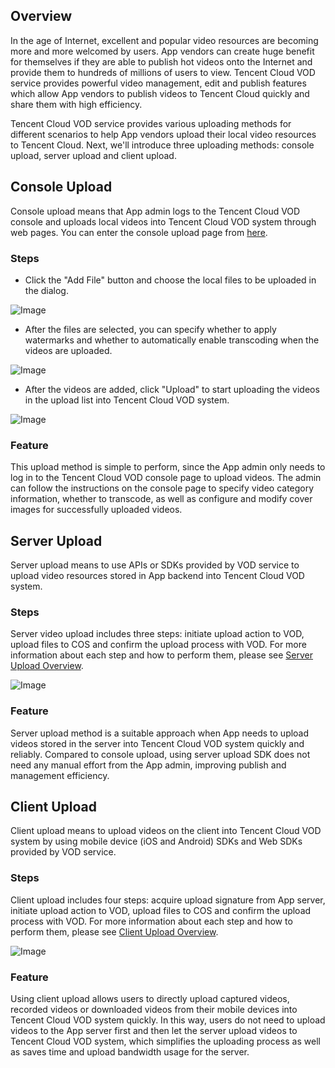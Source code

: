 ## Overview

In the age of Internet, excellent and popular video resources are becoming more and more welcomed by users. App vendors can create huge benefit for themselves if they are able to publish hot videos onto the Internet and provide them to hundreds of millions of users to view. Tencent Cloud VOD service provides powerful video management, edit and publish features which allow App vendors to publish videos to Tencent Cloud quickly and share them with high efficiency.

Tencent Cloud VOD service provides various uploading methods for different scenarios to help App vendors upload their local video resources to Tencent Cloud. Next, we'll introduce three uploading methods: console upload, server upload and client upload.

## Console Upload

Console upload means that App admin logs to the Tencent Cloud VOD console and uploads local videos into Tencent Cloud VOD system through web pages. You can enter the console upload page from [here](https://console.qcloud.com/video/webupload).

### Steps

* Click the "Add File" button and choose the local files to be uploaded in the dialog.

![Image](//mc.qcloudimg.com/static/img/67f44639beef13229348205328df0c42/image.png)

* After the files are selected, you can specify whether to apply watermarks and whether to automatically enable transcoding when the videos are uploaded.

![Image](//mc.qcloudimg.com/static/img/287a91c3df1453988c94c24b5d3401cc/image.png)

* After the videos are added, click "Upload" to start uploading the videos in the upload list into Tencent Cloud VOD system.

![Image](//mc.qcloudimg.com/static/img/b70d01343223d4b2baeb1fa0865e6321/image.png)

### Feature

This upload method is simple to perform, since the App admin only needs to log in to the Tencent Cloud VOD console page to upload videos. The admin can follow the instructions on the console page to specify video category information, whether to transcode, as well as configure and modify cover images for successfully uploaded videos.

## Server Upload

Server upload means to use APIs or SDKs provided by VOD service to upload video resources stored in App backend into Tencent Cloud VOD system.

### Steps

Server video upload includes three steps: initiate upload action to VOD, upload files to COS and confirm the upload process with VOD. For more information about each step and how to perform them, please see [Server Upload Overview](/document/product/266/9759).

![Image](//mc.qcloudimg.com/static/img/d751bf5e65346dee3a698f097ac2bfdd/image.png)

### Feature

Server upload method is a suitable approach when App needs to upload videos stored in the server into Tencent Cloud VOD system quickly and reliably. Compared to console upload, using server upload SDK does not need any manual effort from the App admin, improving publish and management efficiency.

## Client Upload

Client upload means to upload videos on the client into Tencent Cloud VOD system by using mobile device (iOS and Android) SDKs and Web SDKs provided by VOD service.

### Steps

Client upload includes four steps: acquire upload signature from App server, initiate upload action to VOD, upload files to COS and confirm the upload process with VOD. For more information about each step and how to perform them, please see [Client Upload Overview](/document/product/266/9219).

![Image](//mc.qcloudimg.com/static/img/1cb47b70ba7ab12ddf161f9576ca6849/image.png)

### Feature

Using client upload allows users to directly upload captured videos, recorded videos or downloaded videos from their mobile devices into Tencent Cloud VOD system quickly. In this way, users do not need to upload videos to the App server first and then let the server upload videos to Tencent Cloud VOD system, which simplifies the uploading process as well as saves time and upload bandwidth usage for the server.
